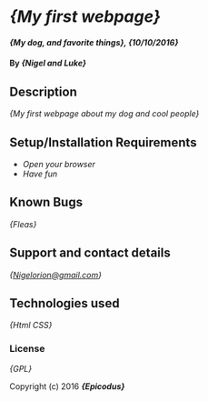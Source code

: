 # _{My first webpage}_

#### _{My dog, and favorite things}, {10/10/2016}_

#### By _**{Nigel and Luke}**_

## Description

_{My first webpage about my dog and cool people}_

## Setup/Installation Requirements

* _Open your browser_
* _Have fun_


## Known Bugs

_{Fleas}_

## Support and contact details

_{Nigelorion@gmail.com}_

## Technologies used

_{Html CSS}_

### License

*{GPL}*

Copyright (c) 2016 **_{Epicodus}_**
